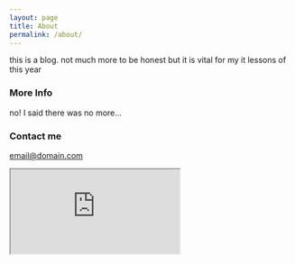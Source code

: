 ```yaml
---
layout: page
title: About
permalink: /about/
---
```


this is a blog. not much more to be honest but it is vital for my it lessons of this year

### More Info

no! I said there was no more...

### Contact me

[email@domain.com](mailto:email@domain.com)

<iframe src="https://docs.google.com/spreadsheets/d/e/2PACX-1vTMgyO1Y3aKsaGXjDBd4Bwh1QqLaua7dX_NCHYoJ83cxH4ZeBYIw6Zm1RkKOEF6G7r6D0PbxHP1TIV-/pubhtml?widget=true&amp;headers=false"></iframe>

